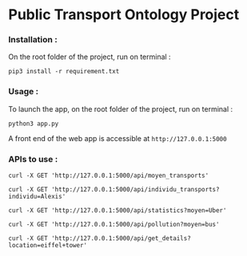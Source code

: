 # Public Transport Ontology Project

### Installation :

On the root folder of the project, run on terminal :

```
pip3 install -r requirement.txt
```

### Usage :

To launch the app, on the root folder of the project, run on terminal :

```
python3 app.py
```

A front end of the web app is accessible at `http://127.0.0.1:5000`

### APIs to use :

```
curl -X GET 'http://127.0.0.1:5000/api/moyen_transports'
```


```
curl -X GET 'http://127.0.0.1:5000/api/individu_transports?individu=Alexis'
```


```
curl -X GET 'http://127.0.0.1:5000/api/statistics?moyen=Uber'
```


```
curl -X GET 'http://127.0.0.1:5000/api/pollution?moyen=bus'
```


```
curl -X GET 'http://127.0.0.1:5000/api/get_details?location=eiffel+tower'
```
